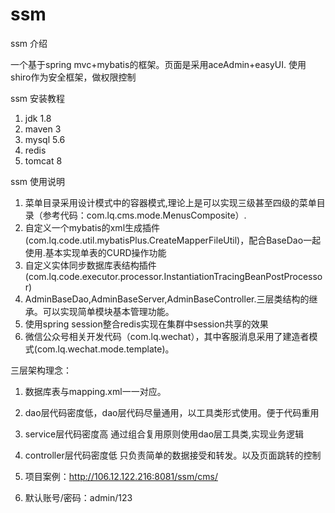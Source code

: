 # ssm

ssm 介绍

一个基于spring mvc+mybatis的框架。页面是采用aceAdmin+easyUI.
使用shiro作为安全框架，做权限控制

ssm 安装教程
1. jdk 1.8
2. maven 3
3. mysql 5.6
4. redis
5. tomcat 8

ssm 使用说明
1. 菜单目录采用设计模式中的容器模式,理论上是可以实现三级甚至四级的菜单目录（参考代码：com.lq.cms.mode.MenusComposite）.
2. 自定义一个mybatis的xml生成插件(com.lq.code.util.mybatisPlus.CreateMapperFileUtil)，配合BaseDao一起使用.基本实现单表的CURD操作功能
3. 自定义实体同步数据库表结构插件(com.lq.code.executor.processor.InstantiationTracingBeanPostProcessor)
4. AdminBaseDao,AdminBaseServer,AdminBaseController.三层类结构的继承。可以实现简单模块基本管理功能。
5. 使用spring session整合redis实现在集群中session共享的效果
6. 微信公众号相关开发代码（com.lq.wechat），其中客服消息采用了建造者模式(com.lq.wechat.mode.template)。


三层架构理念：
1. 数据库表与mapping.xml一一对应。
2. dao层代码密度低，dao层代码尽量通用，以工具类形式使用。便于代码重用
3. service层代码密度高 通过组合复用原则使用dao层工具类,实现业务逻辑
4. controller层代码密度低 只负责简单的数据接受和转发。以及页面跳转的控制

1. 项目案例：http://106.12.122.216:8081/ssm/cms/
2. 默认账号/密码：admin/123
